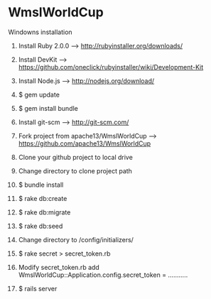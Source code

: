 WmslWorldCup
============

Windowns installation

1. Install Ruby 2.0.0 --> http://rubyinstaller.org/downloads/

2. Install DevKit     --> https://github.com/oneclick/rubyinstaller/wiki/Development-Kit

3. Install Node.js    --> http://nodejs.org/download/

4. $ gem update

5. $ gem install bundle

6. Install git-scm    --> http://git-scm.com/

7. Fork project from apache13/WmslWorldCup --> https://github.com/apache13/WmslWorldCup

8. Clone your github project to local drive

9. Change directory to clone project path

10. $ bundle install

11. $ rake db:create

12. $ rake db:migrate

13. $ rake db:seed

14. Change directory to /config/initializers/

15. $ rake secret > secret_token.rb

16. Modify secret_token.rb add WmslWorldCup::Application.config.secret_token = ...........

17. $ rails server








